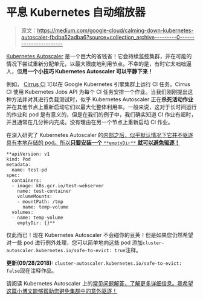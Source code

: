 # 平息 Kubernetes 自动缩放器

> 原文：<https://medium.com/google-cloud/calming-down-kubernetes-autoscaler-fbdba52adba6?source=collection_archive---------0----------------------->

[Kubernetes Autoscaler](https://github.com/kubernetes/autoscaler) 是一个巨大的省钱省！它会持续监控集群，并在可能的情况下尝试重新分配单元，以最大限度地利用节点。不幸的是，有时它太咄咄逼人，但**用一个小技巧 Kubernetes Autoscaler 可以平静下来！**

例如， [Cirrus CI](https://cirrus-ci.org/) 可以在 Google Kubernetes 引擎集群上运行 CI 任务。Cirrus CI 使用 Kubernetes Jobs API 为每个 CI 任务安排一个作业。当我们刚刚提出这种方法并对其进行负载测试时，似乎 Kubernetes Autoscaler 正在**杀死活动作业**并在其他节点上重新启动它们以最大化整体利用率。一般来说，这对于长时间运行的作业和 pod 是有意义的，但是在我们的例子中，我们确实知道 CI 作业有超时，并且通常在几分钟内完成。没有理由在另一个节点上重新启动 CI 作业。

在深入研究了 Kubernetes Autoscaler 的[内部之后，似乎默认情况下它并不驱逐具有本地存储的 pod。所以**只要安装一个** `**emptyDir**` **就可以避免驱逐！**](https://github.com/kubernetes/autoscaler/blob/fae2c903a3a6615fc53b748e7a17398128b60745/cluster-autoscaler/utils/drain/drain.go#L197-L199)

```
**apiVersion: v1
kind: Pod
metadata:
  name: test-pd
spec:
  containers:
  - image: k8s.gcr.io/test-webserver
    name: test-container
    volumeMounts:
    - mountPath: /tmp
      name: temp-volume
  volumes:
  - name: temp-volume
    emptyDir: {}**
```

仅此而已！现在 Kubernetes Autoscaler 不会碰你的豆荚！但是如果您仍然希望对一些 pod 进行例外处理，您可以简单地向这些 pod 添加`cluster-autoscaler.kubernetes.io/safe-to-evict: true`注释。

**更新(09/28/2018):** `cluster-autoscaler.kubernetes.io/safe-to-evict: false`现在注释作品。

请阅读 Kubernetes Autoscaler 上的[常见问题解答，了解更多详细信息。我希望这篇小博文能够帮助您避免集群中的意外驱逐！](https://github.com/kubernetes/autoscaler/blob/master/cluster-autoscaler/FAQ.md#when-does-cluster-autoscaler-change-the-size-of-a-cluster)